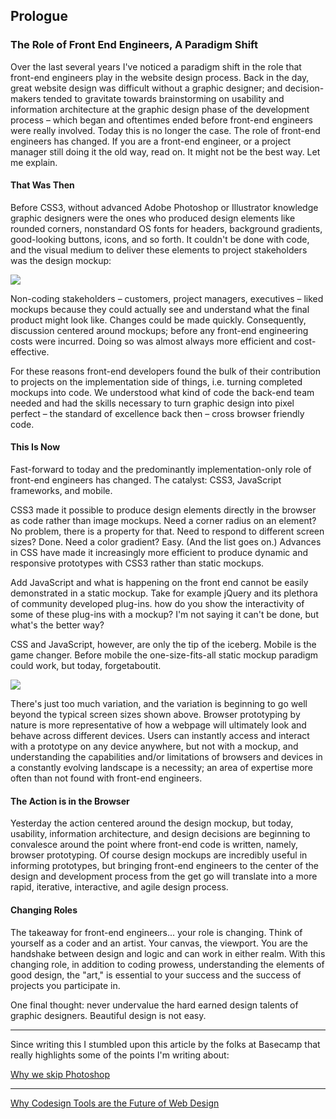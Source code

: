 Prologue
--------

### The Role of Front End Engineers, A Paradigm Shift

Over the last several years I've noticed a paradigm shift in the role that front-end engineers play in the website design process. Back in the day, great website design was difficult without a graphic designer; and decision-makers tended to gravitate towards brainstorming on usability and information architecture at the graphic design phase of the development process – which began and oftentimes ended before front-end engineers were really involved. Today this is no longer the case. The role of front-end engineers has changed. If you are a front-end engineer, or a project manager still doing it the old way, read on. It might not be the best way. Let me explain.

#### That Was Then

Before CSS3, without advanced Adobe Photoshop or Illustrator knowledge graphic designers were the ones who produced design elements like rounded corners, nonstandard OS fonts for headers, background gradients, good-looking buttons, icons, and so forth. It couldn't be done with code, and the visual medium to deliver these elements to project stakeholders was the design mockup:

![][Mockup]

Non-coding stakeholders – customers, project managers, executives  – liked mockups because they could actually see and understand what the final product might look like. Changes could be made quickly. Consequently, discussion centered around mockups; before any front-end engineering costs were incurred. Doing so was almost always more efficient and cost-effective.

For these reasons front-end developers found the bulk of their contribution to projects on the implementation side of things, i.e. turning completed mockups into code. We understood what kind of code the back-end team needed and had the skills necessary to turn graphic design into pixel perfect – the standard of excellence back then – cross browser friendly code.

#### This Is Now

Fast-forward to today and the predominantly implementation-only role of front-end engineers has changed. The catalyst: CSS3, JavaScript frameworks, and mobile.

CSS3 made it possible to produce design elements directly in the browser as code rather than image mockups. Need a corner radius on an element? No problem, there is a property for that. Need to respond to different screen sizes? Done. Need a color gradient? Easy. (And the list goes on.) Advances in CSS have made it increasingly more efficient to produce dynamic and responsive prototypes with CSS3 rather than static mockups.

Add JavaScript and what is happening on the front end cannot be easily demonstrated in a static mockup. Take for example jQuery and its plethora of community developed plug-ins. how do you show the interactivity of some of these plug-ins with a mockup?  I'm not saying it can't be done, but what's the better way?

CSS and JavaScript, however, are only the tip of the iceberg. Mobile is the game changer. Before mobile the one-size-fits-all static mockup paradigm could work, but today, forgetaboutit.

![][Screens]

There's just too much variation, and the variation  is beginning to go well beyond the typical screen sizes shown above. Browser prototyping by nature is more representative of how a webpage will ultimately look and behave across different devices. Users can instantly access and interact with a prototype on any device anywhere, but not with a mockup, and understanding the capabilities and/or limitations of browsers and devices in a constantly evolving landscape is a necessity; an area of expertise more often than not found with front-end engineers.

#### The Action is in the Browser

Yesterday the action centered around the design mockup, but today, usability, information architecture, and design decisions are beginning to convalesce around the point where front-end code is written, namely, browser prototyping. Of course design mockups are incredibly useful in informing prototypes, but bringing front-end engineers to the center of the design and development process from the get go will translate into a more rapid, iterative, interactive, and agile design process.

#### Changing Roles

The takeaway for front-end engineers... your role is changing. Think of yourself as a coder and an artist. Your canvas, the viewport. You are the handshake between design and logic and can work in either realm. With this changing role, in addition to coding prowess, understanding the elements of good design, the "art," is essential to your success and the success of projects you participate in.

One final thought: never undervalue the hard earned design talents of graphic designers. Beautiful design is not easy.

------

Since writing this I stumbled upon this article by the folks at Basecamp that really highlights some of the points I'm writing about:

[Why we skip Photoshop][Skip Photoshop]

------

[Why Codesign Tools are the Future of Web Design][Tools]

[Mockup]:               http://chrismaxwell.com/coding-design/prologue/mockup.gif
[Screens]:              http://chrismaxwell.com/coding-design/prologue/apple-icons.png
[Skip Photoshop]:       https://signalvnoise.com/posts/1061-why-we-skip-photoshop
[Tools]:                http://boagworld.com/design/why-codesign-tools-are-the-future-of-web-design/

